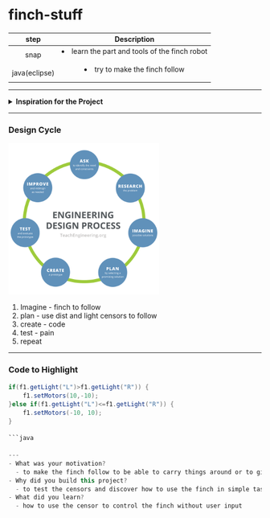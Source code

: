 # finch-stuff

| step | Description |
| :-----------: | :-----------: |
| snap | </ul><li>learn the part and tools of the finch robot</li><ul> |
| java(eclipse) | </ul><li> try to make the finch follow</li><ul> |

---

<details>
<summary><strong>Inspiration for the Project</strong></summary>

i wanted the finch to follow me when i move.
</details>

---

### Design Cycle
<img src="design_cycle.png" alt="design cycle" width="300" height="300">

1. Imagine - finch to follow
2. plan - use dist and light censors to follow
3. create - code
4. test - pain
5. repeat

---

### Code to Highlight
```java
if(f1.getLight("L")>f1.getLight("R")) {
	f1.setMotors(10,-10);
}else if(f1.getLight("L")<=f1.getLight("R")) {
	f1.setMotors(-10, 10);
}

```java

---
- What was your motivation?
  - to make the finch follow to be able to carry things around or to give some one else something.
- Why did you build this project?
  - to test the censors and discover how to use the finch in simple tasks like moving or turning.
- What did you learn?
  - how to use the censor to control the finch without user input
